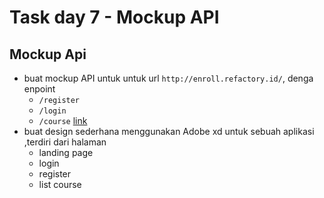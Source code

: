 # Task day 7 - Mockup API

## Mockup Api
* buat mockup API untuk untuk url `http://enroll.refactory.id/`, denga enpoint
    * `/register`
    * `/login`
    * `/course` [link](https://course.refactory.id/courses)
* buat design sederhana menggunakan Adobe xd untuk sebuah aplikasi ,terdiri dari halaman
    * landing page
    * login
    * register
    * list course